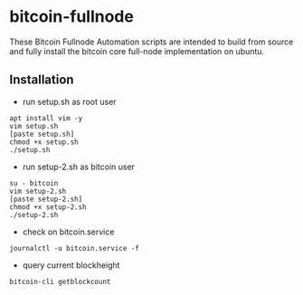 # bitcoin-fullnode
These Bitcoin Fullnode Automation scripts are intended to build from source and fully install the bitcoin core full-node implementation on ubuntu.

## Installation
- run setup.sh as root user
```
apt install vim -y
vim setup.sh
[paste setup.sh]
chmod +x setup.sh
./setup.sh
```
- run setup-2.sh as bitcoin user
```
su - bitcoin
vim setup-2.sh
[paste setup-2.sh]
chmod +x setup-2.sh
./setup-2.sh
```
- check on bitcoin.service
```
journalctl -u bitcoin.service -f
```
- query current blockheight
```
bitcoin-cli getblockcount
```
